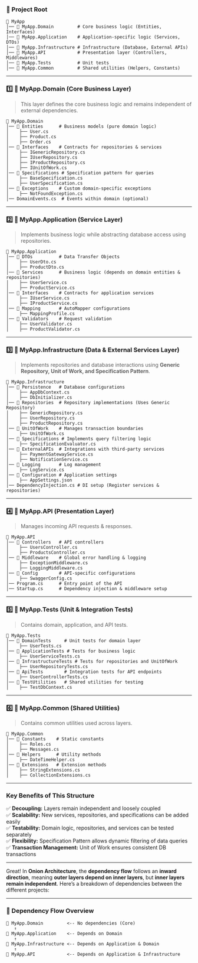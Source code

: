 	

### **📂 Project Root**
```
📁 MyApp
│── 📁 MyApp.Domain         # Core business logic (Entities, Interfaces)
│── 📁 MyApp.Application    # Application-specific logic (Services, DTOs)
│── 📁 MyApp.Infrastructure # Infrastructure (Database, External APIs)
│── 📁 MyApp.API            # Presentation layer (Controllers, Middlewares)
│── 📁 MyApp.Tests          # Unit tests
│── 📁 MyApp.Common         # Shared utilities (Helpers, Constants)
```

---

### **1️⃣ 📁 MyApp.Domain (Core Business Layer)**
> This layer defines the core business logic and remains independent of external dependencies.

```
📁 MyApp.Domain
│── 📁 Entities      # Business models (pure domain logic)
│    ├── User.cs
│    ├── Product.cs
│    ├── Order.cs
│── 📁 Interfaces    # Contracts for repositories & services
│    ├── IGenericRepository.cs
│    ├── IUserRepository.cs
│    ├── IProductRepository.cs
│    ├── IUnitOfWork.cs
│── 📁 Specifications # Specification pattern for queries
│    ├── BaseSpecification.cs
│    ├── UserSpecification.cs
│── 📁 Exceptions    # Custom domain-specific exceptions
│    ├── NotFoundException.cs
│── DomainEvents.cs  # Events within domain (optional)
```

---

### **2️⃣ 📁 MyApp.Application (Service Layer)**
> Implements business logic while abstracting database access using repositories.

```
📁 MyApp.Application
│── 📁 DTOs          # Data Transfer Objects
│    ├── UserDto.cs
│    ├── ProductDto.cs
│── 📁 Services      # Business logic (depends on domain entities & repositories)
│    ├── UserService.cs
│    ├── ProductService.cs
│── 📁 Interfaces    # Contracts for application services
│    ├── IUserService.cs
│    ├── IProductService.cs
│── 📁 Mapping       # AutoMapper configurations
│    ├── MappingProfile.cs
│── 📁 Validators    # Request validation
│    ├── UserValidator.cs
│    ├── ProductValidator.cs
```

---

### **3️⃣ 📁 MyApp.Infrastructure (Data & External Services Layer)**
> Implements repositories and database interactions using **Generic Repository, Unit of Work, and Specification Pattern**.

```
📁 MyApp.Infrastructure
│── 📁 Persistence   # Database configurations
│    ├── AppDbContext.cs
│    ├── DbInitializer.cs
│── 📁 Repositories  # Repository implementations (Uses Generic Repository)
│    ├── GenericRepository.cs
│    ├── UserRepository.cs
│    ├── ProductRepository.cs
│── 📁 UnitOfWork    # Manages transaction boundaries
│    ├── UnitOfWork.cs
│── 📁 Specifications # Implements query filtering logic
│    ├── SpecificationEvaluator.cs
│── 📁 ExternalAPIs  # Integrations with third-party services
│    ├── PaymentGatewayService.cs
│    ├── NotificationService.cs
│── 📁 Logging       # Log management
│    ├── LogService.cs
│── 📁 Configuration # Application settings
│    ├── AppSettings.json
│── DependencyInjection.cs # DI setup (Register services & repositories)
```

---

### **4️⃣ 📁 MyApp.API (Presentation Layer)**
> Manages incoming API requests & responses.

```
📁 MyApp.API
│── 📁 Controllers   # API controllers
│    ├── UsersController.cs
│    ├── ProductsController.cs
│── 📁 Middleware    # Global error handling & logging
│    ├── ExceptionMiddleware.cs
│    ├── LoggingMiddleware.cs
│── 📁 Config        # API-specific configurations
│    ├── SwaggerConfig.cs
│── Program.cs      # Entry point of the API
│── Startup.cs      # Dependency injection & middleware setup
```

---

### **5️⃣ 📁 MyApp.Tests (Unit & Integration Tests)**
> Contains domain, application, and API tests.

```
📁 MyApp.Tests
│── 📁 DomainTests     # Unit tests for domain layer
│    ├── UserTests.cs
│── 📁 ApplicationTests # Tests for business logic
│    ├── UserServiceTests.cs
│── 📁 InfrastructureTests # Tests for repositories and UnitOfWork
│    ├── UserRepositoryTests.cs
│── 📁 ApiTests        # Integration tests for API endpoints
│    ├── UserControllerTests.cs
│── 📁 TestUtilities   # Shared utilities for testing
│    ├── TestDbContext.cs
```

---

### **6️⃣ 📁 MyApp.Common (Shared Utilities)**
> Contains common utilities used across layers.

```
📁 MyApp.Common
│── 📁 Constants    # Static constants
│    ├── Roles.cs
│    ├── Messages.cs
│── 📁 Helpers      # Utility methods
│    ├── DateTimeHelper.cs
│── 📁 Extensions   # Extension methods
│    ├── StringExtensions.cs
│    ├── CollectionExtensions.cs
```

---

### **Key Benefits of This Structure**
✅ **Decoupling:** Layers remain independent and loosely coupled  
✅ **Scalability:** New services, repositories, and specifications can be added easily  
✅ **Testability:** Domain logic, repositories, and services can be tested separately  
✅ **Flexibility:** Specification Pattern allows dynamic filtering of data queries  
✅ **Transaction Management:** Unit of Work ensures consistent DB transactions  


---
Great! In **Onion Architecture**, the **dependency flow** follows an **inward direction**, meaning **outer layers depend on inner layers**, but **inner layers remain independent**. Here’s a breakdown of dependencies between the different projects:

---

### **📌 Dependency Flow Overview**
```
📁 MyApp.Domain         <-- No dependencies (Core)
   ↑
📁 MyApp.Application    <-- Depends on Domain
   ↑
📁 MyApp.Infrastructure <-- Depends on Application & Domain
   ↑
📁 MyApp.API            <-- Depends on Application & Infrastructure
```
